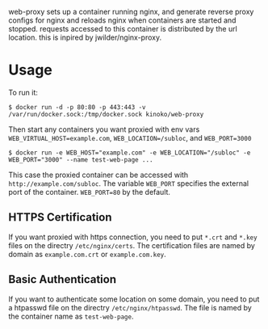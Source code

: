 web-proxy sets up a container running nginx, and generate reverse proxy configs for nginx and reloads nginx when containers are started and stopped. requests accessed to this container is distributed by the url location. this is inpired by jwilder/nginx-proxy.

# Usage

To run it:
```
$ docker run -d -p 80:80 -p 443:443 -v /var/run/docker.sock:/tmp/docker.sock kinoko/web-proxy
```
Then start any containers you want proxied with env vars `WEB_VIRTUAL_HOST=example.com`, `WEB_LOCATION=/subloc`, and `WEB_PORT=3000`
```
$ docker run -e WEB_HOST="example.com" -e WEB_LOCATION="/subloc" -e WEB_PORT="3000" --name test-web-page ...
```
This case the proxied container can be accessed with `http://example.com/subloc`. The variable `WEB_PORT` specifies the external port of the container. `WEB_PORT=80` by the default.

## HTTPS Certification
If you want proxied with https connection, you need to put `*.crt` and `*.key` files on the directry `/etc/nginx/certs`. The certification files are named by domain as `example.com.crt` or `example.com.key`.

## Basic Authentication
If you want to authenticate some location on some domain, you need to put a htpasswd file on the directry `/etc/nginx/htpasswd`. The file is named by the container name as `test-web-page`.

